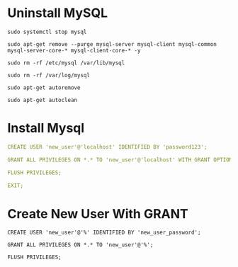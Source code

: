 # Uninstall MySQL

```
sudo systemctl stop mysql

sudo apt-get remove --purge mysql-server mysql-client mysql-common mysql-server-core-* mysql-client-core-* -y

sudo rm -rf /etc/mysql /var/lib/mysql

sudo rm -rf /var/log/mysql

sudo apt-get autoremove

sudo apt-get autoclean
```


# Install Mysql

``` {.yaml .copy}
CREATE USER 'new_user'@'localhost' IDENTIFIED BY 'password123';

GRANT ALL PRIVILEGES ON *.* TO 'new_user'@'localhost' WITH GRANT OPTION;

FLUSH PRIVILEGES;

EXIT;

```

# Create New User With GRANT
```
CREATE USER 'new_user'@'%' IDENTIFIED BY 'new_user_password';

GRANT ALL PRIVILEGES ON *.* TO 'new_user'@'%';

FLUSH PRIVILEGES;

```

